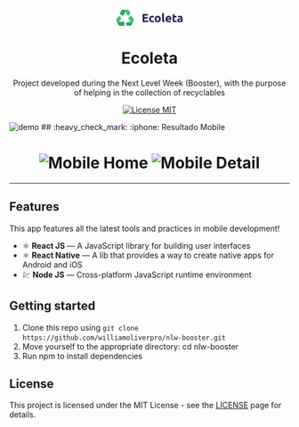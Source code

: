 
<h1 align="center">
<br>
  <img src="web/src/assets/logo.svg" alt="Logo Ecoleta" width="120">
<br>
<br>
Ecoleta
</h1>

<p align="center">Project developed during the Next Level Week (Booster), with the purpose of helping in the collection of recyclables</p>

<p align="center">
  <a href="https://opensource.org/licenses/MIT">
    <img src="https://img.shields.io/badge/License-MIT-blue.svg" alt="License MIT">
  </a>
</p>

[//]: # (Add your gifs/images here:)
<div>
  <img src="IMAGE_1_URL" alt="demo" height="425">
  ## :heavy_check_mark: :iphone: Resultado Mobile
<h1 align="center">
    <img alt="Mobile Home" src=".github/Home.png" width="300px">
    <img alt="Mobile Detail" src=".github/Detail.svg" width="300px">
</h1>
</div>

<hr />

## Features
[//]: # (Add the features of your project here:)
This app features all the latest tools and practices in mobile development!

- ⚛️ **React JS** — A JavaScript library for building user interfaces
- ⚛️ **React Native** — A lib that provides a way to create native apps for Android and iOS
- 💹 **Node JS** — Cross-platform JavaScript runtime environment

## Getting started

1. Clone this repo using ```git clone https://github.com/williamoliverpro/nlw-booster.git```<br/>
2. Move yourself to the appropriate directory: cd nlw-booster<br/>
3. Run npm to install dependencies


## License

This project is licensed under the MIT License - see the [LICENSE](https://opensource.org/licenses/MIT) page for details.
